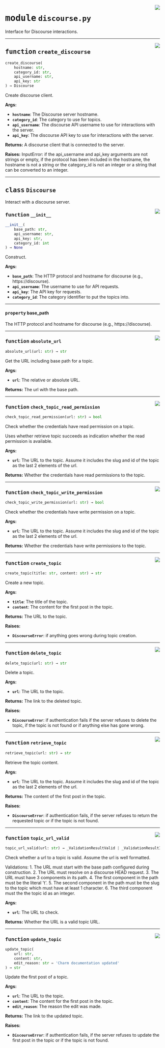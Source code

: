 <!-- markdownlint-disable -->

<a href="../src/discourse.py#L0"><img align="right" style="float:right;" src="https://img.shields.io/badge/-source-cccccc?style=flat-square"></a>

# <kbd>module</kbd> `discourse.py`
Interface for Discourse interactions. 


---

<a href="../src/discourse.py#L494"><img align="right" style="float:right;" src="https://img.shields.io/badge/-source-cccccc?style=flat-square"></a>

## <kbd>function</kbd> `create_discourse`

```python
create_discourse(
    hostname: str,
    category_id: str,
    api_username: str,
    api_key: str
) → Discourse
```

Create discourse client. 



**Args:**
 
 - <b>`hostname`</b>:  The Discourse server hostname. 
 - <b>`category_id`</b>:  The category to use for topics. 
 - <b>`api_username`</b>:  The discourse API username to use for interactions with the server. 
 - <b>`api_key`</b>:  The discourse API key to use for interactions with the server. 



**Returns:**
 A discourse client that is connected to the server. 



**Raises:**
 InputError: if the api_username and api_key arguments are not strings or empty, if the protocol has been included in the hostname, the hostname is not a string or the category_id is not an integer or a string that can be converted to an integer. 


---

## <kbd>class</kbd> `Discourse`
Interact with a discourse server. 

<a href="../src/discourse.py#L73"><img align="right" style="float:right;" src="https://img.shields.io/badge/-source-cccccc?style=flat-square"></a>

### <kbd>function</kbd> `__init__`

```python
__init__(
    base_path: str,
    api_username: str,
    api_key: str,
    category_id: int
) → None
```

Construct. 



**Args:**
 
 - <b>`base_path`</b>:  The HTTP protocol and hostname for discourse (e.g., https://discourse). 
 - <b>`api_username`</b>:  The username to use for API requests. 
 - <b>`api_key`</b>:  The API key for requests. 
 - <b>`category_id`</b>:  The category identifier to put the topics into. 


---

#### <kbd>property</kbd> base_path

The HTTP protocol and hostname for discourse (e.g., https://discourse). 



---

<a href="../src/discourse.py#L286"><img align="right" style="float:right;" src="https://img.shields.io/badge/-source-cccccc?style=flat-square"></a>

### <kbd>function</kbd> `absolute_url`

```python
absolute_url(url: str) → str
```

Get the URL including base path for a topic. 



**Args:**
 
 - <b>`url`</b>:  The relative or absolute URL. 



**Returns:**
 The url with the base path. 

---

<a href="../src/discourse.py#L312"><img align="right" style="float:right;" src="https://img.shields.io/badge/-source-cccccc?style=flat-square"></a>

### <kbd>function</kbd> `check_topic_read_permission`

```python
check_topic_read_permission(url: str) → bool
```

Check whether the credentials have read permission on a topic. 

Uses whether retrieve topic succeeds as indication whether the read permission is available. 



**Args:**
 
 - <b>`url`</b>:  The URL to the topic. Assume it includes the slug and id of the topic as the last  2 elements of the url. 



**Returns:**
 Whether the credentials have read permissions to the topic. 

---

<a href="../src/discourse.py#L298"><img align="right" style="float:right;" src="https://img.shields.io/badge/-source-cccccc?style=flat-square"></a>

### <kbd>function</kbd> `check_topic_write_permission`

```python
check_topic_write_permission(url: str) → bool
```

Check whether the credentials have write permission on a topic. 



**Args:**
 
 - <b>`url`</b>:  The URL to the topic. Assume it includes the slug and id of the topic as the last  2 elements of the url. 



**Returns:**
 Whether the credentials have write permissions to the topic. 

---

<a href="../src/discourse.py#L405"><img align="right" style="float:right;" src="https://img.shields.io/badge/-source-cccccc?style=flat-square"></a>

### <kbd>function</kbd> `create_topic`

```python
create_topic(title: str, content: str) → str
```

Create a new topic. 



**Args:**
 
 - <b>`title`</b>:  The title of the topic. 
 - <b>`content`</b>:  The content for the first post in the topic. 



**Returns:**
 The URL to the topic. 



**Raises:**
 
 - <b>`DiscourseError`</b>:  if anything goes wrong during topic creation. 

---

<a href="../src/discourse.py#L435"><img align="right" style="float:right;" src="https://img.shields.io/badge/-source-cccccc?style=flat-square"></a>

### <kbd>function</kbd> `delete_topic`

```python
delete_topic(url: str) → str
```

Delete a topic. 



**Args:**
 
 - <b>`url`</b>:  The URL to the topic. 



**Returns:**
 The link to the deleted topic. 



**Raises:**
 
 - <b>`DiscourseError`</b>:  if authentication fails if the server refuses to delete the topic, if  the topic is not found or if anything else has gone wrong. 

---

<a href="../src/discourse.py#L368"><img align="right" style="float:right;" src="https://img.shields.io/badge/-source-cccccc?style=flat-square"></a>

### <kbd>function</kbd> `retrieve_topic`

```python
retrieve_topic(url: str) → str
```

Retrieve the topic content. 



**Args:**
 
 - <b>`url`</b>:  The URL to the topic. Assume it includes the slug and id of the topic as the last  2 elements of the url. 



**Returns:**
 The content of the first post in the topic. 



**Raises:**
 
 - <b>`DiscourseError`</b>:  if authentication fails, if the server refuses to return the requested  topic or if the topic is not found. 

---

<a href="../src/discourse.py#L129"><img align="right" style="float:right;" src="https://img.shields.io/badge/-source-cccccc?style=flat-square"></a>

### <kbd>function</kbd> `topic_url_valid`

```python
topic_url_valid(url: str) → _ValidationResultValid | _ValidationResultInvalid
```

Check whether a url to a topic is valid. Assume the url is well formatted. 

Validations:  1. The URL must start with the base path configured during construction.  2. The URL must resolve on a discourse HEAD request.  3. The URL must have 3 components in its path.  4. The first component in the path must be the literal 't'.  5. The second component in the path must be the slug to the topic which must have at  least 1 character.  6. The third component must the the topic id as an integer. 



**Args:**
 
 - <b>`url`</b>:  The URL to check. 



**Returns:**
 Whether the URL is a valid topic URL. 

---

<a href="../src/discourse.py#L458"><img align="right" style="float:right;" src="https://img.shields.io/badge/-source-cccccc?style=flat-square"></a>

### <kbd>function</kbd> `update_topic`

```python
update_topic(
    url: str,
    content: str,
    edit_reason: str = 'Charm documentation updated'
) → str
```

Update the first post of a topic. 



**Args:**
 
 - <b>`url`</b>:  The URL to the topic. 
 - <b>`content`</b>:  The content for the first post in the topic. 
 - <b>`edit_reason`</b>:  The reason the edit was made. 



**Returns:**
 The link to the updated topic. 



**Raises:**
 
 - <b>`DiscourseError`</b>:  if authentication fails, if the server refuses to update the first post  in the topic or if the topic is not found. 


